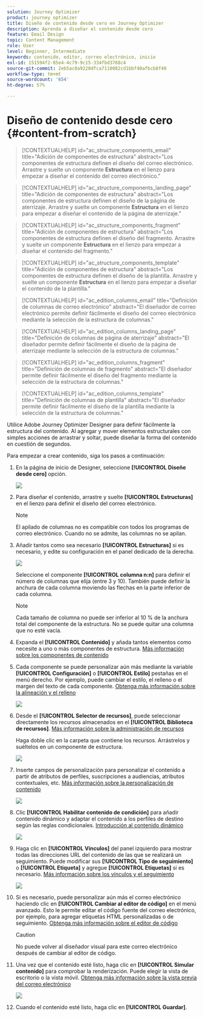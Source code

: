 ```yaml
---
solution: Journey Optimizer
product: journey optimizer
title: Diseño de contenido desde cero en Journey Optimizer
description: Aprenda a diseñar el contenido desde cero
feature: Email Design
topic: Content Management
role: User
level: Beginner, Intermediate
keywords: contenido, editor, correo electrónico, inicio
exl-id: 151594f2-85e4-4c79-9c15-334fbd3768c4
source-git-commit: 2eb5ac0a9220dfca7110082cd1bbf40afbcb8f40
workflow-type: tm+mt
source-wordcount: '654'
ht-degree: 57%

---
```


# Diseño de contenido desde cero {#content-from-scratch}

>[!CONTEXTUALHELP]
>id="ac_structure_components_email"
>title="Adición de componentes de estructura"
>abstract="Los componentes de estructura definen el diseño del correo electrónico. Arrastre y suelte un componente **Estructura** en el lienzo para empezar a diseñar el contenido del correo electrónico."

>[!CONTEXTUALHELP]
>id="ac_structure_components_landing_page"
>title="Adición de componentes de estructura"
>abstract="Los componentes de estructura definen el diseño de la página de aterrizaje. Arrastre y suelte un componente **Estructura** en el lienzo para empezar a diseñar el contenido de la página de aterrizaje."

>[!CONTEXTUALHELP]
>id="ac_structure_components_fragment"
>title="Adición de componentes de estructura"
>abstract="Los componentes de estructura definen el diseño del fragmento. Arrastre y suelte un componente **Estructura** en el lienzo para empezar a diseñar el contenido del fragmento."

>[!CONTEXTUALHELP]
>id="ac_structure_components_template"
>title="Adición de componentes de estructura"
>abstract="Los componentes de estructura definen el diseño de la plantilla. Arrastre y suelte un componente **Estructura** en el lienzo para empezar a diseñar el contenido de la plantilla."


>[!CONTEXTUALHELP]
>id="ac_edition_columns_email"
>title="Definición de columnas de correo electrónico"
>abstract="El diseñador de correo electrónico permite definir fácilmente el diseño del correo electrónico mediante la selección de la estructura de columnas."

>[!CONTEXTUALHELP]
>id="ac_edition_columns_landing_page"
>title="Definición de columnas de página de aterrizaje"
>abstract="El diseñador permite definir fácilmente el diseño de la página de aterrizaje mediante la selección de la estructura de columnas."

>[!CONTEXTUALHELP]
>id="ac_edition_columns_fragment"
>title="Definición de columnas de fragmento"
>abstract="El diseñador permite definir fácilmente el diseño del fragmento mediante la selección de la estructura de columnas."

>[!CONTEXTUALHELP]
>id="ac_edition_columns_template"
>title="Definición de columnas de plantilla"
>abstract="El diseñador permite definir fácilmente el diseño de la plantilla mediante la selección de la estructura de columnas."


Utilice Adobe Journey Optimizer Designer para definir fácilmente la estructura del contenido. Al agregar y mover elementos estructurales con simples acciones de arrastrar y soltar, puede diseñar la forma del contenido en cuestión de segundos.

Para empezar a crear contenido, siga los pasos a continuación:

1. En la página de inicio de Designer, seleccione **[!UICONTROL Diseñe desde cero]** opción.

   ![](assets/email_designer.png)

1. Para diseñar el contenido, arrastre y suelte **[!UICONTROL Estructuras]** en el lienzo para definir el diseño del correo electrónico.

   >[!NOTE]
   >
   >El apilado de columnas no es compatible con todos los programas de correo electrónico. Cuando no se admite, las columnas no se apilan.

   <!--Once placed in the email, you cannot move nor remove your components unless there is already a content component or a fragment placed inside. This is not true in AJO - TBC?-->

1. Añadir tantos como sea necesario **[!UICONTROL Estructuras]** si es necesario, y edite su configuración en el panel dedicado de la derecha.

   ![](assets/email_designer_structure_components.png)

   Seleccione el componente **[!UICONTROL columna n:n]** para definir el número de columnas que elija (entre 3 y 10). También puede definir la anchura de cada columna moviendo las flechas en la parte inferior de cada columna.

   >[!NOTE]
   >
   >Cada tamaño de columna no puede ser inferior al 10 % de la anchura total del componente de la estructura. No se puede quitar una columna que no esté vacía.

1. Expanda el **[!UICONTROL Contenido]** y añada tantos elementos como necesite a uno o más componentes de estructura. [Más información sobre los componentes de contenido](content-components.md)

1. Cada componente se puede personalizar aún más mediante la variable **[!UICONTROL Configuración]** o **[!UICONTROL Estilo]** pestañas en el menú derecho. Por ejemplo, puede cambiar el estilo, el relleno o el margen del texto de cada componente. [Obtenga más información sobre la alineación y el relleno](alignment-and-padding.md)

   ![](assets/email_designer_structure_component.png)

1. Desde el **[!UICONTROL Selector de recursos]**, puede seleccionar directamente los recursos almacenados en el **[!UICONTROL Biblioteca de recursos]**. [Más información sobre la administración de recursos](../content-management/assets-essentials.md)

   Haga doble clic en la carpeta que contiene los recursos. Arrástrelos y suéltelos en un componente de estructura.

   ![](assets/email_designer_asset_picker.png)

1. Inserte campos de personalización para personalizar el contenido a partir de atributos de perfiles, suscripciones a audiencias, atributos contextuales, etc. [Más información sobre la personalización de contenido](../personalization/personalize.md)

   ![](assets/email_designer_personalization.png)

1. Clic **[!UICONTROL Habilitar contenido de condición]** para añadir contenido dinámico y adaptar el contenido a los perfiles de destino según las reglas condicionales. [Introducción al contenido dinámico](../personalization/get-started-dynamic-content.md)

   ![](assets/email_designer_dynamic-content.png)

1. Haga clic en **[!UICONTROL Vínculos]** del panel izquierdo para mostrar todas las direcciones URL del contenido de las que se realizará un seguimiento. Puede modificar sus **[!UICONTROL Tipo de seguimiento]** o **[!UICONTROL Etiqueta]** y agregue **[!UICONTROL Etiquetas]** si es necesario. [Más información sobre los vínculos y el seguimiento](message-tracking.md)

   ![](assets/email_designer_links.png)

1. Si es necesario, puede personalizar aún más el correo electrónico haciendo clic en **[!UICONTROL Cambiar al editor de código]** en el menú avanzado. Esto le permite editar el código fuente del correo electrónico, por ejemplo, para agregar etiquetas HTML personalizadas o de seguimiento. [Obtenga más información sobre el editor de código](code-content.md)

   >[!CAUTION]
   >
   >No puede volver al diseñador visual para este correo electrónico después de cambiar al editor de código.

1. Una vez que el contenido esté listo, haga clic en **[!UICONTROL Simular contenido]** para comprobar la renderización. Puede elegir la vista de escritorio o la vista móvil. [Obtenga más información sobre la vista previa del correo electrónico](preview.md)

   ![](assets/email_designer_simulate_content.png)

1. Cuando el contenido esté listo, haga clic en **[!UICONTROL Guardar]**.

